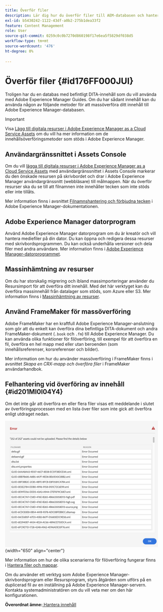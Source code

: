```yaml
---
title: Överför filer
description: Lär dig hur du överför filer till AEM-databasen och hanterar fel. Lär dig konsolens användargränssnitt, AEM-datorprogram, massinhämtning av resurser och använd FrameMaker för massöverföring.
exl-id: b5430242-1122-43df-a0b2-275b1dea33f2
feature: Content Management
role: User
source-git-commit: 0259c0c0b7270d860198f17e6ea5f5829df038d5
workflow-type: tm+mt
source-wordcount: '476'
ht-degree: 0%

---
```


# Överför filer {#id176FF000JUI}

Troligen har du en databas med befintligt DITA-innehåll som du vill använda med Adobe Experience Manager Guides. Om du har sådant innehåll kan du använda någon av följande metoder för att massöverföra ditt innehåll till Adobe Experience Manager-databasen.

>[!IMPORTANT]
>
> Visa [Lägg till digitala resurser i Adobe Experience Manager as a Cloud Service Assets](https://experienceleague.adobe.com/docs/experience-manager-cloud-service/assets/manage/add-assets.html) om du vill ha mer information om de innehållsöverföringsmetoder som stöds i Adobe Experience Manager.

## Användargränssnittet i Assets Console

Om du vill [lägga till digitala resurser i Adobe Experience Manager as a Cloud Service Assets](https://experienceleague.adobe.com/docs/experience-manager-cloud-service/assets/manage/add-assets.html#filename-handling#upload-assets) med användargränssnittet i Assets Console markerar du den önskade resursen på skrivbordet och drar i Adobe Experience Manager användargränssnitt \(webbläsare\) till målmappen. När du överför resurser ska du se till att filnamnen inte innehåller tecken som inte stöds eller inte tillåts.

Mer information finns i avsnittet [Filnamnshantering och förbjudna tecken](https://experienceleague.adobe.com/docs/experience-manager-cloud-service/assets/manage/add-assets.html#filename-handling) i Adobe Experience Manager-dokumentationen.

## Adobe Experience Manager datorprogram

Använd Adobe Experience Manager datorprogram om du är kreatör och vill hantera mediefiler på din dator. Du kan öppna och redigera dessa resurser med skrivbordsprogrammen. Du kan också underhålla versioner och dela filer med andra användare. Mer information finns i [Adobe Experience Manager-datorprogrammet](https://experienceleague.adobe.com/docs/experience-manager-desktop-app/using/using.html).

## Massinhämtning av resurser

Om du har storskalig migrering och ibland massimporteringar använder du Resursimport för att överföra ditt innehåll. Med det här verktyget kan du överföra massinnehåll från datalager som stöds, som Azure eller S3. Mer information finns i [Massinhämtning av resurser](https://experienceleague.adobe.com/docs/experience-manager-cloud-service/assets/manage/add-assets.html?lang=en#asset-bulk-ingestor).

## Använd FrameMaker för massöverföring

Adobe FrameMaker har en kraftfull Adobe Experience Manager-anslutning som gör att du enkelt kan överföra dina befintliga DITA-dokument och andra FrameMaker-dokument \(`.book` och `.fm`\) till Adobe Experience Manager. Du kan använda olika funktioner för filöverföring, till exempel för att överföra en fil, överföra en hel mapp med eller utan beroenden \(som innehållsreferenser, korsreferenser och bilder\).

Mer information om hur du använder massöverföring i FrameMaker finns i avsnittet *Skapa en CRX-mapp och överföra filer* i FrameMaker användarhandbok.

## Felhantering vid överföring av innehåll {#id201MI0I04Y4}

Om det inte går att överföra en eller flera filer visas ett meddelande i slutet av överföringsprocessen med en lista över filer som inte gick att överföra enligt utdraget nedan.

![](images/uuid-files-failed-to-upload_cs.png){width="650" align="center"}

Mer information om hur de olika scenarierna för filöverföring fungerar finns i [Hantera filer och mappar](authoring-file-management.md#).

Om du använder ett verktyg som Adobe Experience Manager-skrivbordsprogram eller Resursprogram, styrs åtgärden som utförs på en duplicerad fil av en inställning på Adobe Experience Manager-servern. Kontakta systemadministratören om du vill veta mer om den här konfigurationen.

**Överordnat ämne:**&#x200B;[ Hantera innehåll](authoring.md)
